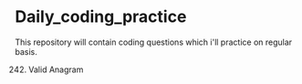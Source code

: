 # Daily_coding_practice
This repository will contain coding questions which i'll practice on regular basis. 



242. Valid Anagram

